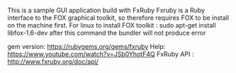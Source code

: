This is a sample GUI application build with FxRuby
Fxruby is a Ruby interface to the FOX graphical toolkit, so therefore requires FOX to be install on the machine first. For linux to install FOX toolkit :
sudo apt-get install libfox-1.6-dev
after this command the bundler will not produce error

gem version: https://rubygems.org/gems/fxruby
Help: https://www.youtube.com/watch?v=JSb0YhotF4Q
FxRuby API : http://www.fxruby.org/doc/api/

